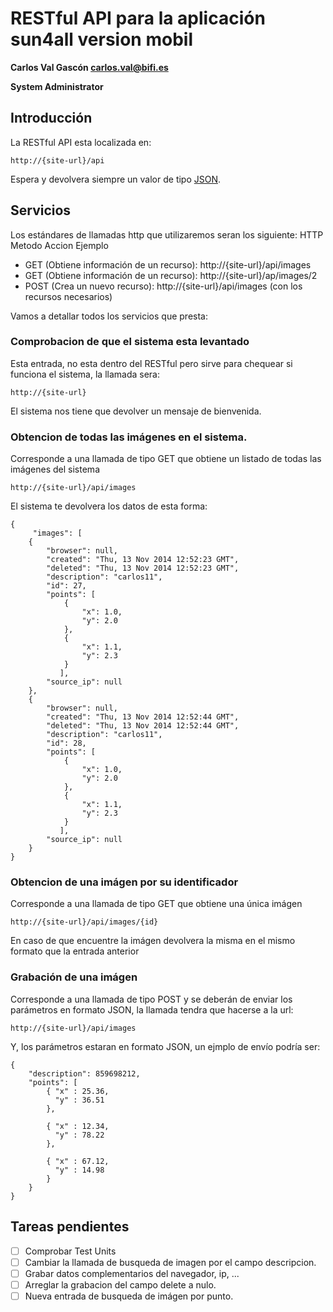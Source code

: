 # RESTful API para la aplicación sun4all version mobil

**Carlos Val Gascón carlos.val@bifi.es**

**System Administrator**


## Introducción
La RESTful API esta localizada en:
```
http://{site-url}/api
``` 
Espera y devolvera siempre un valor de tipo [JSON](http://es.wikipedia.org/wiki/JSON).


## Servicios
Los estándares de llamadas http que utilizaremos seran los siguiente:
HTTP Metodo Accion Ejemplo

* GET  (Obtiene información de un recurso): http://{site-url}/api/images
* GET  (Obtiene información de un recurso): http://{site-url}/ap/images/2
* POST (Crea un nuevo recurso): http://{site-url}/api/images (con los recursos necesarios)

Vamos a detallar todos los servicios que presta:

### Comprobacion de que el sistema esta levantado
Esta entrada, no esta dentro del RESTful pero sirve para chequear si funciona el sistema, la llamada sera:
```
http://{site-url}
```
El sistema nos tiene que devolver un mensaje de bienvenida.

### Obtencion de todas las imágenes en el sistema.
Corresponde a una llamada de tipo GET que obtiene un listado de todas las imágenes del sistema 

```
http://{site-url}/api/images
```

El sistema te devolvera los datos de esta forma:
```
{
     "images": [
    {
        "browser": null, 
        "created": "Thu, 13 Nov 2014 12:52:23 GMT", 
        "deleted": "Thu, 13 Nov 2014 12:52:23 GMT", 
        "description": "carlos11", 
        "id": 27, 
        "points": [
            {
                "x": 1.0, 
                "y": 2.0
            }, 
            {
                "x": 1.1, 
                "y": 2.3
            }
           ], 
        "source_ip": null
    },
    {
        "browser": null, 
        "created": "Thu, 13 Nov 2014 12:52:44 GMT", 
        "deleted": "Thu, 13 Nov 2014 12:52:44 GMT", 
        "description": "carlos11", 
        "id": 28, 
        "points": [
            {
                "x": 1.0, 
                "y": 2.0
            }, 
            {
                "x": 1.1, 
                "y": 2.3
            }
           ], 
        "source_ip": null
    }
}
```
### Obtencion de una imágen por su identificador 
Corresponde a una llamada de tipo GET que obtiene una única imágen 

```
http://{site-url}/api/images/{id}
```

En caso de que encuentre la imágen devolvera la misma en el mismo formato que la entrada anterior 

### Grabación de una imágen
Corresponde a una llamada de tipo POST y se deberán de enviar los parámetros en formato JSON, la llamada tendra que hacerse a la url:

```
http://{site-url}/api/images
```

Y, los parámetros estaran en formato JSON, un ejmplo de envío podría ser:

```
{ 
    "description": 859698212,
    "points": [
        { "x" : 25.36,
          "y" : 36.51
        },

        { "x" : 12.34,
          "y" : 78.22
        },

        { "x" : 67.12,
          "y" : 14.98
        }
    }
}
```

## Tareas pendientes
- [ ] Comprobar Test Units
- [ ] Cambiar la llamada de busqueda de imagen por el campo descripcion.
- [ ] Grabar datos complementarios del navegador, ip, ...
- [ ] Arreglar la grabacion del campo delete a nulo.
- [ ] Nueva entrada de busqueda de imágen por punto.
